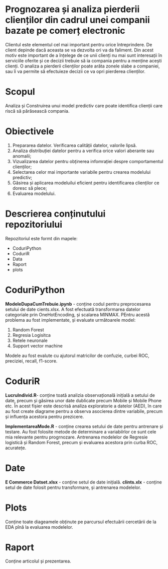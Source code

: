 # Prognozarea și analiza pierderii clienților din cadrul unei companii bazate pe comerț electronic

Clientul este elementul cel mai important pentru orice întreprindere. De client depinde dacă aceasta se va dezvolta ori va da faliment. Din acest motiv este important de a înțelege de ce unii clienți nu mai sunt interesații în serviciile oferite și ce decizii trebuie să ia compania pentru a menține acești clienți.
	O analiza a pierderii clienților poate arăta zonele slabe a companiei, sau îi va permite să efectuieze decizii ce va opri pierderea clienților.

# Scopul
Analiza și Construirea unui model predictiv care poate identifica clienții care riscă să părăsească compania. 

# Obiectivele
1. Prepararea datelor. Verificarea calității datelor, valorile lipsă.
2. Analiza distribuției datelor pentru a verifica orice valori aberante sau anomalii;
3. Vizualizarea datelor pentru obținerea infomrației despre comportamentul clienților;
4. Selectarea celor mai importante variabile pentru crearea modelului predictiv;
5. Găsirea și aplicarea modeluilui eficient pentru identificarea clienților ce doresc să plece;
6. Evaluarea modelului.


# Descrierea conținutului repozitoriului
Repozitoriul este formt din mapele:
- CoduriPython
- CoduriR
- Data
- Raport
- plots

# CoduriPython
**ModeleDupaCumTrebuie.ipynb** - conține codul pentru preprocesarea setului de date cients.xlsx. A fost efectuată transformarea datelor categoriale prin OneHotEncoding, și scalarea MINMAX. PEntru acestă problema au fost implementate, și evaluate următoarele model:
1. Random Forest
2. Regresia Logisitca
3. Retele neuronale
4. Support vector machine
   
Modele au fost evalute cu ajutorul matricilor de confuzie, curbei ROC, preciziei, recall, f1-score.

# CoduriR
**LucruIndivid.R**- conține toată analizia observațională inițială a setului de date, precum și găsirea unor date dublicate precum Mobile și Mobile Phone etc. În acest fișier este descrisă analiza exploratorie a datelor (AED), în care au fost create diagrame pentru a observa asocierea dintre variabile, precum și influența acestora pentru prezicere.

**ImplementareaMode.R** - conține crearea setului de date pentru antrenare și testare. Au fost folosite metode de determinare a variabilrlor ce sunt cele mia relevante pentru progrnozare. Antrenarea modelelor de Regresie logistică și Random Forest, precum și evaluarea acestora prin curba ROC, acuratețe.

# Date
**E Commerce Datset.xlsx** - conține setul de date inițială.
**clints.xlx** - conține setul de date folosit pentru transformare, și antrenarea modelelor.

# Plots
Conține toate diageamele obținute pe parcursul efectuării cercetării de la EDA pînă la evaluarea modelelor.

# Raport
Conține articolul și prezentarea.









 

